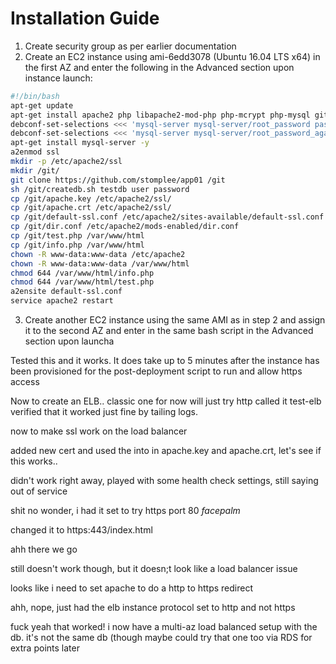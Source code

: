 # Installation Guide

1. Create security group as per earlier documentation
2. Create an EC2 instance using ami-6edd3078 (Ubuntu 16.04 LTS x64) in the first AZ and enter the following in the Advanced section upon instance launch:

```bash
#!/bin/bash
apt-get update
apt-get install apache2 php libapache2-mod-php php-mcrypt php-mysql git -y
debconf-set-selections <<< 'mysql-server mysql-server/root_password password password'
debconf-set-selections <<< 'mysql-server mysql-server/root_password_again password password'
apt-get install mysql-server -y
a2enmod ssl
mkdir -p /etc/apache2/ssl
mkdir /git/
git clone https://github.com/stomplee/app01 /git
sh /git/createdb.sh testdb user password
cp /git/apache.key /etc/apache2/ssl/
cp /git/apache.crt /etc/apache2/ssl/
cp /git/default-ssl.conf /etc/apache2/sites-available/default-ssl.conf
cp /git/dir.conf /etc/apache2/mods-enabled/dir.conf
cp /git/test.php /var/www/html
cp /git/info.php /var/www/html
chown -R www-data:www-data /etc/apache2
chown -R www-data:www-data /var/www/html
chmod 644 /var/www/html/info.php
chmod 644 /var/www/html/test.php
a2ensite default-ssl.conf
service apache2 restart
```

3. Create another EC2 instance using the same AMI as in step 2 and assign it to the second AZ and enter in the same bash script in the Advanced section upon launcha

Tested this and it works.  It does take up to 5 minutes after the instance has been provisioned for the post-deployment script to run and allow https access

Now to create an ELB..
classic one
for now will just try http
called it test-elb
verified that it worked just fine by tailing logs.

now to make ssl work on the load balancer

added new cert and used the into in apache.key and apache.crt, let's see if this works..

didn't work right away, played with some health check settings, still saying out of service

shit no wonder, i had it set to try https port 80 *facepalm*

changed it to https:443/index.html

ahh there we go

still doesn't work though, but it doesn;t look like a load balancer issue

looks like i need to set apache to do a http to https redirect

ahh, nope, just had the elb instance protocol set to http and not https

fuck yeah that worked!  i now have a multi-az load balanced setup with the db.  it's not the same db (though maybe could try that one too via RDS for extra points later

